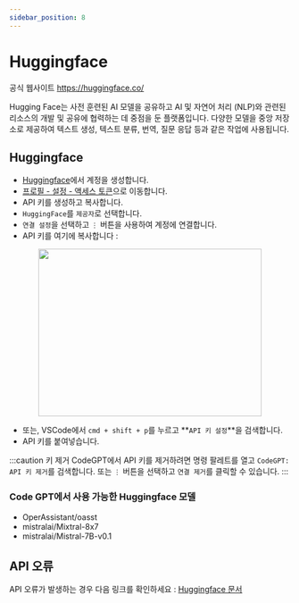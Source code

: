 ```yaml
---
sidebar_position: 8
---
```


# Huggingface

공식 웹사이트 https://huggingface.co/

Hugging Face는 사전 훈련된 AI 모델을 공유하고 AI 및 자연어 처리 (NLP)와 관련된 리소스의 개발 및 공유에 협력하는 데 중점을 둔 플랫폼입니다. 다양한 모델을 중앙 저장소로 제공하여 텍스트 생성, 텍스트 분류, 번역, 질문 응답 등과 같은 작업에 사용됩니다.

## Huggingface
- [Huggingface](https://huggingface.co/)에서 계정을 생성합니다.
- [프로필 - 설정 - 액세스 토큰](https://huggingface.co/settings/tokens)으로 이동합니다.
- API 키를 생성하고 복사합니다.
- `HuggingFace`를 `제공자`로 선택합니다.
- `연결 설정`을 선택하고 `⋮` 버튼을 사용하여 계정에 연결합니다.
- API 키를 여기에 복사합니다 :

<p align="center">
      <img width="400" height="300" src="https://github.com/davila7/code-gpt-docs/assets/37567214/dd106264-9524-48ad-9fb7-593b917b677a" />
</p>
 
- 또는, VSCode에서 `cmd + shift + p`를 누르고 **`API 키 설정`**을 검색합니다.
- API 키를 붙여넣습니다.

:::caution 키 제거
CodeGPT에서 API 키를 제거하려면 명령 팔레트를 열고 `CodeGPT: API 키 제거`를 검색합니다. 또는 `⋮` 버튼을 선택하고 `연결 제거`를 클릭할 수 있습니다.
:::

### Code GPT에서 사용 가능한 Huggingface 모델
- OperAssistant/oasst
- mistralai/Mixtral-8x7
- mistralai/Mistral-7B-v0.1

## API 오류
API 오류가 발생하는 경우 다음 링크를 확인하세요 : [Huggingface 문서](https://huggingface.co/docs/inference-endpoints/index)

